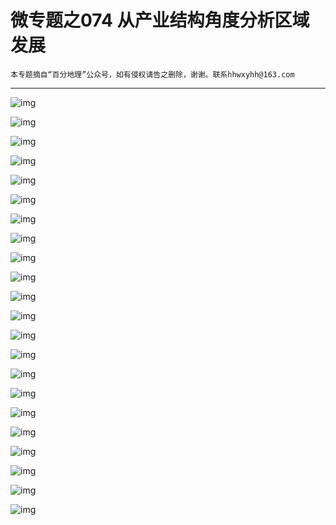 # 微专题之074 从产业结构角度分析区域发展

```
本专题摘自“百分地理”公众号，如有侵权请告之删除，谢谢。联系hhwxyhh@163.com
```

------
   
   
![img](../images/微专题之056穿堂风、海陆风、冰川风、山谷风、绿洲风1.jpg)   
   
   
![img](../images/微专题之056穿堂风、海陆风、冰川风、山谷风、绿洲风2.jpg)   
   
   
![img](../images/微专题之056穿堂风、海陆风、冰川风、山谷风、绿洲风3.jpg)   
   
   
![img](../images/微专题之056穿堂风、海陆风、冰川风、山谷风、绿洲风4.jpg)   
   
   
![img](../images/微专题之056穿堂风、海陆风、冰川风、山谷风、绿洲风5.jpg)   
   
   
![img](../images/微专题之056穿堂风、海陆风、冰川风、山谷风、绿洲风6.jpg)   
   
   
![img](../images/微专题之056穿堂风、海陆风、冰川风、山谷风、绿洲风7.jpg)   
   
   
![img](../images/微专题之056穿堂风、海陆风、冰川风、山谷风、绿洲风8.jpg)   
   
   
![img](../images/微专题之056穿堂风、海陆风、冰川风、山谷风、绿洲风9.jpg)   
   
   
![img](../images/微专题之056穿堂风、海陆风、冰川风、山谷风、绿洲风10.jpg)   
   
   
![img](../images/微专题之056穿堂风、海陆风、冰川风、山谷风、绿洲风11.jpg)   
   
   
![img](../images/微专题之056穿堂风、海陆风、冰川风、山谷风、绿洲风12.jpg)   
   
   
![img](../images/微专题之056穿堂风、海陆风、冰川风、山谷风、绿洲风13.jpg)   
   
   
![img](../images/微专题之056穿堂风、海陆风、冰川风、山谷风、绿洲风14.jpg)   
   
   
![img](../images/微专题之056穿堂风、海陆风、冰川风、山谷风、绿洲风15.jpg)   
   
   
![img](../images/微专题之056穿堂风、海陆风、冰川风、山谷风、绿洲风16.jpg)   
   
   
![img](../images/微专题之056穿堂风、海陆风、冰川风、山谷风、绿洲风17.jpg)   
   
   
![img](../images/微专题之056穿堂风、海陆风、冰川风、山谷风、绿洲风18.jpg)   
   
   
![img](../images/微专题之056穿堂风、海陆风、冰川风、山谷风、绿洲风19.jpg)   
   
   
![img](../images/微专题之056穿堂风、海陆风、冰川风、山谷风、绿洲风20.jpg)   
   
   
![img](../images/微专题之056穿堂风、海陆风、冰川风、山谷风、绿洲风21.jpg)   
   
   
![img](../images/微专题之056穿堂风、海陆风、冰川风、山谷风、绿洲风22.jpg)   
